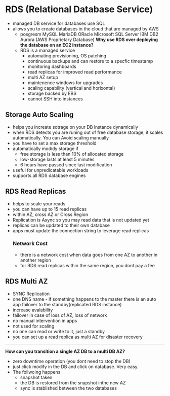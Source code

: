# RDS (Relational Database Service)
- managed DB service for databases use SQL
- allows you to create databases in the cloud that are managed by AWS
  - posgresm MySQL MariaDB ORacle Microsoft SQL Server IBM DB2 Aurora (AWS Proprietary Database)
**Why use RDS over deploying the database on an EC2 instance?**
  - RDS is a managed service
    - automating provisioning, OS patching
    - continuous backups and can restore to a specfic timestamp
    - monitoring dashboards
    - read replicas for improved read performance
    - multi AZ setup
    - maintenence windows for upgrades
    - scaling capability (vertical and horixontal)
    - storage backed by EBS
    - cannot SSH into instances
## Storage Auto Scaling
- helps you increate sotrage on your DB instance dynamically
- when RDS detects you are runing out of free database storage, it scales automatically. You can Avoid scaling manually
- you have to set a max storage threshold
- automatically modidy storage if
  - free storage is less than 10% of allocated storage
  - low-storage lasts at least 5 minutes
  - 6 hours have passed since last modification
- useful for unpredicatable workloads
- supports all RDS database engines

## RDS Read Replicas
- helps to scale your reads
- you can have up to 15 read replicas
- within AZ, cross AZ or Cross Region
- Replication is Async so you may read data that is not updated yet
- replicas can be updated to their own database
- apps must update the connection string to leverage read replicas
  ### Network Cost
  - there is a network cost when data goes from one AZ to another in another region 
  - for RDS read replicas within the same region, you dont pay a fee

## RDS Multi AZ
- SYNC Replication
- one DNS name - if something happens to the master there is an auto app failover to the standby(replicated RDS instance)
- increase avalability
- failover in case of loss of AZ, loss of network
- no manual intervention in apps
- not used for scaling
- no one can read or write to it, just a standby
- you can set up a read replica as multi AZ for disaster recovery
********
**How can you transition a single AZ DB to a multi DB AZ?**
- zero downtime operation (you dont need to stop the DB)
- just click modify in the DB and click on database. Very easy.
- The follwoing happens
  - snapshot taken
  - the DB is restored from the snapshot inthe new AZ
  - sync is stablished between the two databases
